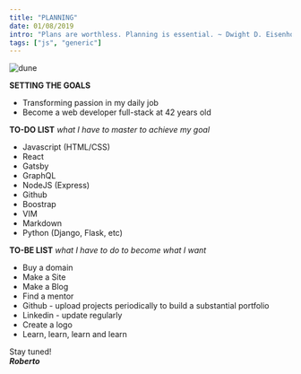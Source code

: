 ```yaml
---
title: "PLANNING"
date: 01/08/2019
intro: "Plans are worthless. Planning is essential. ~ Dwight D. Eisenhower"
tags: ["js", "generic"]
---
```


![dune](../../images/dune.jpg)

**SETTING THE GOALS**

- Transforming passion in my daily job  
- Become a web developer full-stack at 42 years old

**TO-DO LIST**
*what I have to master to achieve my goal*

- Javascript (HTML/CSS)
- React 
- Gatsby
- GraphQL
- NodeJS (Express)
- Github
- Boostrap
- VIM
- Markdown
- Python (Django, Flask, etc)

**TO-BE LIST**
*what I have to do to become what I want*

- Buy a domain
- Make a Site
- Make a Blog 
- Find a mentor
- Github - upload projects periodically to build a substantial portfolio
- Linkedin - update regularly
- Create a logo
- Learn, learn, learn and learn

Stay tuned!   
***Roberto***